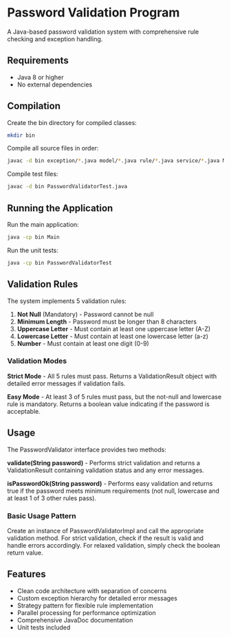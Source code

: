 # Password Validation Program

A Java-based password validation system with comprehensive rule checking and exception handling.

## Requirements

- Java 8 or higher
- No external dependencies

## Compilation

Create the bin directory for compiled classes:

```bash
mkdir bin
```

Compile all source files in order:

```bash
javac -d bin exception/*.java model/*.java rule/*.java service/*.java Main.java
```

Compile test files:

```bash
javac -d bin PasswordValidatorTest.java
```

## Running the Application

Run the main application:

```bash
java -cp bin Main
```

Run the unit tests:

```bash
java -cp bin PasswordValidatorTest
```

## Validation Rules

The system implements 5 validation rules:

1. **Not Null** (Mandatory) - Password cannot be null
2. **Minimum Length** - Password must be longer than 8 characters
3. **Uppercase Letter** - Must contain at least one uppercase letter (A-Z)
4. **Lowercase Letter** - Must contain at least one lowercase letter (a-z)
5. **Number** - Must contain at least one digit (0-9)

### Validation Modes

**Strict Mode** - All 5 rules must pass. Returns a ValidationResult object with detailed error messages if validation fails.

**Easy Mode** - At least 3 of 5 rules must pass, but the not-null and lowercase rule is mandatory. Returns a boolean value indicating if the password is acceptable.

## Usage

The PasswordValidator interface provides two methods:

**validate(String password)** - Performs strict validation and returns a ValidationResult containing validation status and any error messages.

**isPasswordOk(String password)** - Performs easy validation and returns true if the password meets minimum requirements (not null, lowercase and at least 1 of 3 other rules pass).

### Basic Usage Pattern

Create an instance of PasswordValidatorImpl and call the appropriate validation method. For strict validation, check if the result is valid and handle errors accordingly. For relaxed validation, simply check the boolean return value.

## Features

- Clean code architecture with separation of concerns
- Custom exception hierarchy for detailed error messages
- Strategy pattern for flexible rule implementation
- Parallel processing for performance optimization
- Comprehensive JavaDoc documentation
- Unit tests included

